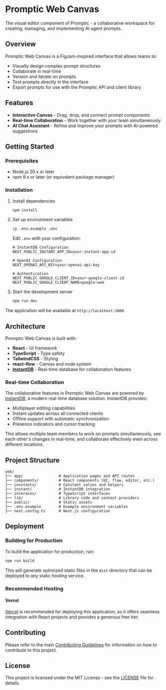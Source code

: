 # Promptic Web Canvas

The visual editor component of Promptic - a collaborative workspace for creating, managing, and implementing AI agent prompts.

## Overview

Promptic Web Canvas is a FigJam-inspired interface that allows teams to:

- Visually design complex prompt structures
- Collaborate in real-time
- Version and iterate on prompts
- Test prompts directly in the interface
- Export prompts for use with the Promptic API and client library

## Features

- **Interactive Canvas** - Drag, drop, and connect prompt components
- **Real-time Collaboration** - Work together with your team simultaneously
- **AI Chat Assistant** - Refine and improve your prompts with AI-powered suggestions

## Getting Started

### Prerequisites

- Node.js 20.x or later
- npm 9.x or later (or equivalent package manager)

### Installation

1. Install dependencies

   ```bash
   npm install
   ```

2. Set up environment variables

   ```bash
   cp .env.example .env
   ```

   Edit `.env` with your configuration:

   ```
   # InstantDB Configuration
   NEXT_PUBLIC_INSTANT_APP_ID=your-instant-app-id

   # OpenAI Configuration
   NEXT_OPENAI_API_KEY=your-openai-api-key

   # Authentication
   NEXT_PUBLIC_GOOGLE_CLIENT_ID=your-google-client-id
   NEXT_PUBLIC_GOOGLE_CLIENT_NAME=google-web
   ```

3. Start the development server
   ```bash
   npm run dev
   ```

The application will be available at `http://localhost:3000`.

## Architecture

Promptic Web Canvas is built with:

- **React** - UI framework
- **TypeScript** - Type safety
- **TailwindCSS** - Styling
- **react-flow** - Canvas and node system
- **[InstantDB](https://www.instantdb.com/)** - Real-time database for collaboration features

### Real-time Collaboration

The collaborative features in Promptic Web Canvas are powered by [InstantDB](https://www.instantdb.com/), a modern real-time database solution. InstantDB provides:

- Multiplayer editing capabilities
- Instant updates across all connected clients
- Offline support with automatic synchronization
- Presence indicators and cursor tracking

This allows multiple team members to work on prompts simultaneously, see each other's changes in real-time, and collaborate effectively even across different locations.

## Project Structure

```
web/
├── app/                # Application pages and API routes
├── components/         # React components (UI, flow, editor, etc.)
├── constants/          # Constant values and helpers
├── instant/            # InstantDB integration
├── interaces/          # TypeScript interfaces
├── lib/                # Library code and context providers
├── public/             # Static assets
├── .env.example        # Example environment variables
├── next.config.ts      # Next.js configuration
```

## Deployment

### Building for Production

To build the application for production, run:

```bash
npm run build
```

This will generate optimized static files in the `dist` directory that can be deployed to any static hosting service.

### Recommended Hosting

#### Vercel

[Vercel](https://vercel.com/) is recommended for deploying this application, as it offers seamless integration with React projects and provides a generous free tier:

## Contributing

Please refer to the main [Contributing Guidelines](../CONTRIBUTING.md) for information on how to contribute to this project.

## License

This project is licensed under the MIT License - see the [LICENSE](../LICENSE) file for details.
